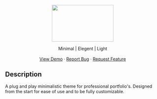 <p align="center">
  <img width="200" height="120" src="https://user-images.githubusercontent.com/28715013/56476163-a0a65d80-648b-11e9-9c47-426c92b56939.png">
</p>

<p align="center">
    Minimal | Elegent | Light 
    <br />
    <br />
    <a href="https://kanecodes.com">View Demo</a>
    ·
    <a href="https://github.com/KaneCodes/Lixo-Theme/issues">Report Bug</a>
    ·
    <a href="https://github.com/KaneCodes/Lixo-Theme/issues">Request Feature</a>
  </p>

## Description
A plug and play minimalistic theme for professional portfolio's. Designed from the start for ease of use and to be fully customizable. 

